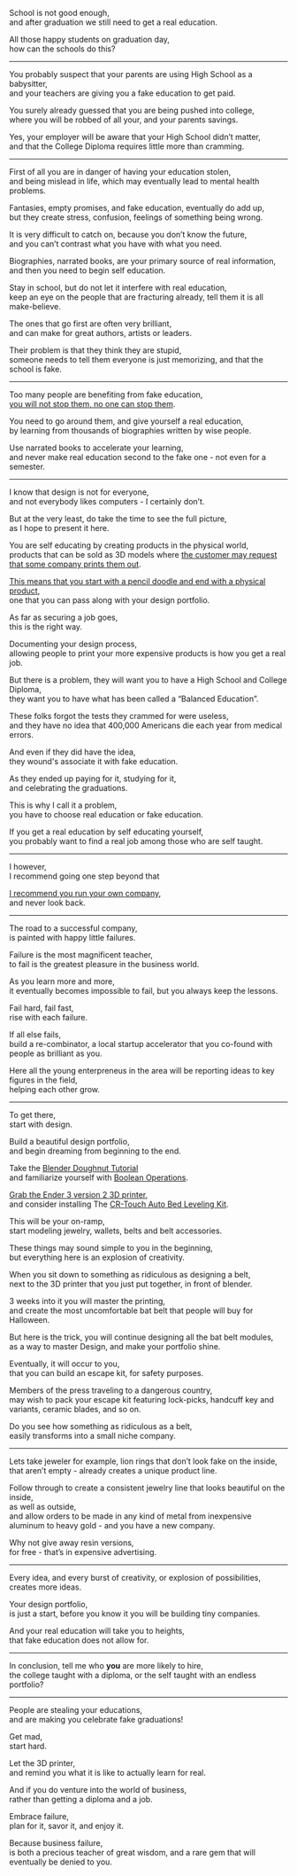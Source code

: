 School is not good enough,\
and after graduation we still need to get a real education.

All those happy students on graduation day,\
how can the schools do this?

---

You probably suspect that your parents are using High School as a babysitter,\
and your teachers are giving you a fake education to get paid.

You surely already guessed that you are being pushed into college,\
where you will be robbed of all your, and your parents savings.

Yes, your employer will be aware that your High School didn’t matter,\
and that the College Diploma requires little more than cramming.

---

First of all you are in danger of having your education stolen,\
and being mislead in life, which may eventually lead to mental health problems.

Fantasies, empty promises, and fake education, eventually do add up,\
but they create stress, confusion, feelings of something being wrong.

It is very difficult to catch on, because you don’t know the future,\
and you can’t contrast what you have with what you need.

Biographies, narrated books, are your primary source of real information,\
and then you need to begin self education.

Stay in school, but do not let it interfere with real education,\
keep an eye on the people that are fracturing already, tell them it is all make-believe.

The ones that go first are often very brilliant,\
and can make for great authors, artists or leaders.

Their problem is that they think they are stupid,\
someone needs to tell them everyone is just memorizing, and that the school is fake.

---

Too many people are benefiting from fake education,\
[you will not stop them, no one can stop them](https://www.youtube.com/watch?v=fmoor8DwqW4).

You need to go around them, and give yourself a real education,\
by learning from thousands of biographies written by wise people.

Use narrated books to accelerate your learning,\
and never make real education second to the fake one - not even for a semester.

---

I know that design is not for everyone,\
and not everybody likes computers - I certainly don’t.

But at the very least, do take the time to see the full picture,\
as I hope to present it here.

You are self educating by creating products in the physical world,\
products that can be sold as 3D models where [the customer may request that some company prints them out](https://www.youtube.com/watch?v=NV38DXv7RW0).

[This means that you start with a pencil doodle and end with a physical product](https://www.youtube.com/watch?v=3JzsYcUU4Gc),\
one that you can pass along with your design portfolio.

As far as securing a job goes,\
this is the right way.

Documenting your design process,\
allowing people to print your more expensive products is how you get a real job.

But there is a problem, they will want you to have a High School and College Diploma,\
they want you to have what has been called a “Balanced Education”.

These folks forgot the tests they crammed for were useless,\
and they have no idea that 400,000 Americans die each year from medical errors.

And even if they did have the idea,\
they wound's associate it with fake education.

As they ended up paying for it, studying for it,\
and celebrating the graduations.

This is why I call it a problem,\
you have to choose real education or fake education.

If you get a real education by self educating yourself,\
you probably want to find a real job among those who are self taught.

---

I however,\
I recommend going one step beyond that

[I recommend you run your own company](https://www.youtube.com/watch?v=0hLMOVBzz2o),\
and never look back.

---

The road to a successful company,\
is painted with happy little failures.

Failure is the most magnificent teacher,\
to fail is the greatest pleasure in the business world.

As you learn more and more,\
it eventually becomes impossible to fail, but you always keep the lessons.

Fail hard, fail fast,\
rise with each failure.

If all else fails,\
build a re-combinator, a local startup accelerator that you co-found with people as brilliant as you.

Here all the young enterpreneus in the area will be reporting ideas to key figures in the field,\
helping each other grow.

---

To get there,\
start with design.

Build a beautiful design portfolio,\
and begin dreaming from beginning to the end.

Take the [Blender Doughnut Tutorial](https://www.youtube.com/watch?v=TPrnSACiTJ4\&list=PLjEaoINr3zgEq0u2MzVgAaHEBt--xLB6U)\
and familiarize yourself with [Boolean Operations](https://www.youtube.com/watch?v=_Esv8E7A4T4).

[Grab the Ender 3 version 2 3D printer](https://www.youtube.com/watch?v=gokN9xNG94U),\
and consider installing The [CR-Touch Auto Bed Leveling Kit](https://www.youtube.com/watch?v=lN5n7Dy0quk).

This will be your on-ramp,\
start modeling jewelry, wallets, belts and belt accessories.

These things may sound simple to you in the beginning,\
but everything here is an explosion of creativity.

When you sit down to something as ridiculous as designing a belt,\
next to the 3D printer that you just put together, in front of blender.

3 weeks into it you will master the printing,\
and create the most uncomfortable bat belt that people will buy for Halloween.

But here is the trick, you will continue designing all the bat belt modules,\
as a way to master Design, and make your portfolio shine.

Eventually, it will occur to you,\
that you can build an escape kit, for safety purposes.

Members of the press traveling to a dangerous country,\
may wish to pack your escape kit featuring lock-picks, handcuff key and variants, ceramic blades, and so on.

Do you see how something as ridiculous as a belt,\
easily transforms into a small niche company.

---

Lets take jeweler for example, lion rings that don’t look fake on the inside,\
that aren’t empty - already creates a unique product line.

Follow through to create a consistent jewelry line that looks beautiful on the inside,\
as well as outside,\
and allow orders to be made in any kind of metal from inexpensive aluminum to heavy gold - and you have a new company.

Why not give away resin versions,\
for free - that’s in expensive advertising.

---

Every idea, and every burst of creativity, or explosion of possibilities,\
creates more ideas.

Your design portfolio,\
is just a start, before you know it you will be building tiny companies.

And your real education will take you to heights,\
that fake education does not allow for.

---

In conclusion, tell me who **you** are more likely to hire,\
the college taught with a diploma, or the self taught with an endless portfolio?

---

People are stealing your educations,\
and are making you celebrate fake graduations!

Get mad,\
start hard.

Let the 3D printer,\
and remind you what it is like to actually learn for real.

And if you do venture into the world of business,\
rather than getting a diploma and a job.

Embrace failure,\
plan for it, savor it, and enjoy it.

Because business failure,\
is both a precious teacher of great wisdom, and a rare gem that will eventually be denied to you.
